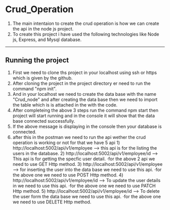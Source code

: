 # Crud_Operation
1) The main intentaion to create the crud operation is how we can create the api in the node js project.
2) To create this project i have used the following technologies like Node js, Express, and Mysql database.

---
## Running the project ##
1) First we need to clone ths project in your localhost using ssh or https which is given by the github.
2) After cloning the project in the project directory er need to run the command "npm init".
3) And in your localhost we need to create the data base with the name "Crud_node" and after creating the data base then we need to import the table which is is attached in the with the code.
4) After completeing the above 3 steps run the command npm start then project will start running and in the console it will show that the data base connected successfully.
5) If the above message is displaying in the console then your database is connected.
6) after this in the postman we need to run the api wether the crud operation is working or not for that we have 5 api 
       1) http://localhost:5002/api/v1/employee --> this api is for the listing the users in the database.
       2) http://localhost:5002/api/v1/employee/id --> This api is for  getting the specfic user detail.
           ⋅for the above 2 api we need to use GET Http method.
       3) http://localhost:5002/api/v1/employee --> for inserting the user into the data base we need to use this api.
           ⋅for the above one we need to use POST Http method.
       4) http://localhost:5002/api/v1/employee/id --> To update the user details in we need to use this api.
           ⋅for the above one we need to use PATCH Http method.
       5) http://localhost:5002/api/v1/employee/id  --> To delete the user form the data base we need to use this api.
           ⋅for the above one we need to use DELETE Http method.
